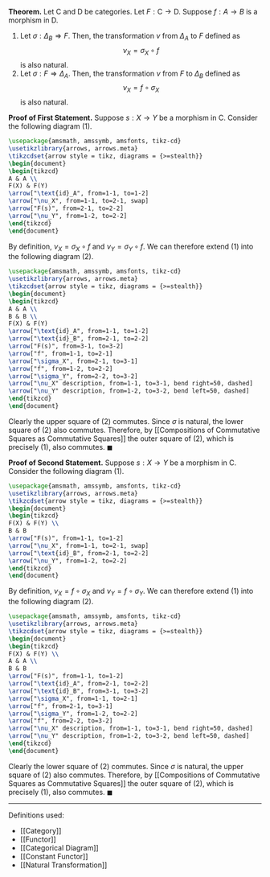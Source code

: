 **Theorem.** Let $\mathsf{C}$ and $\mathsf{D}$ be categories. Let $F:\mathsf{C}\to \mathsf{D}$. Suppose $f:A\to B$ is a morphism in $\mathsf{D}$.
1. Let $\sigma:\Delta_{B}\Rightarrow F$. Then, the transformation $\nu$ from $\Delta_{A}$ to $F$ defined as $$\nu_{X}=\sigma_{X}\circ f$$is also natural.
2. Let $\sigma:F\Rightarrow \Delta_{A}$. Then, the transformation $\nu$ from $F$ to $\Delta_{B}$ defined as $$\nu_{X}=f\circ\sigma_{X}$$is also natural.

**Proof of First Statement.** Suppose $s:X\to Y$ be a morphism in $\mathsf{C}$. Consider the following diagram (1).

```tikz
\usepackage{amsmath, amssymb, amsfonts, tikz-cd}
\usetikzlibrary{arrows, arrows.meta}
\tikzcdset{arrow style = tikz, diagrams = {>=stealth}}
\begin{document}
\begin{tikzcd}
A & A \\
F(X) & F(Y)
\arrow["\text{id}_A", from=1-1, to=1-2]
\arrow["\nu_X", from=1-1, to=2-1, swap]
\arrow["F(s)", from=2-1, to=2-2]
\arrow["\nu_Y", from=1-2, to=2-2]
\end{tikzcd}
\end{document}
```


By definition, $\nu_{X}=\sigma_{X}\circ f$ and $\nu_{Y}=\sigma_{Y}\circ f$. We can therefore extend (1) into the following diagram (2).

```tikz
\usepackage{amsmath, amssymb, amsfonts, tikz-cd}
\usetikzlibrary{arrows, arrows.meta}
\tikzcdset{arrow style = tikz, diagrams = {>=stealth}}
\begin{document}
\begin{tikzcd}
A & A \\
B & B \\
F(X) & F(Y)
\arrow["\text{id}_A", from=1-1, to=1-2]
\arrow["\text{id}_B", from=2-1, to=2-2]
\arrow["F(s)", from=3-1, to=3-2]
\arrow["f", from=1-1, to=2-1]
\arrow["\sigma_X", from=2-1, to=3-1]
\arrow["f", from=1-2, to=2-2]
\arrow["\sigma_Y", from=2-2, to=3-2]
\arrow["\nu_X" description, from=1-1, to=3-1, bend right=50, dashed]
\arrow["\nu_Y" description, from=1-2, to=3-2, bend left=50, dashed]
\end{tikzcd}
\end{document}
```

Clearly the upper square of (2) commutes. Since $\sigma$ is natural, the lower square of (2) also commutes. Therefore, by [[Compositions of Commutative Squares as Commutative Squares]] the outer square of (2), which is precisely (1), also commutes. $\blacksquare$

**Proof of Second Statement.** Suppose $s:X\to Y$ be a morphism in $\mathsf{C}$. Consider the following diagram (1).

```tikz
\usepackage{amsmath, amssymb, amsfonts, tikz-cd}
\usetikzlibrary{arrows, arrows.meta}
\tikzcdset{arrow style = tikz, diagrams = {>=stealth}}
\begin{document}
\begin{tikzcd}
F(X) & F(Y) \\
B & B
\arrow["F(s)", from=1-1, to=1-2]
\arrow["\nu_X", from=1-1, to=2-1, swap]
\arrow["\text{id}_B", from=2-1, to=2-2]
\arrow["\nu_Y", from=1-2, to=2-2]
\end{tikzcd}
\end{document}
```


By definition, $\nu_{X}=f\circ \sigma_{X}$ and $\nu_{Y}=f\circ \sigma_{Y}$. We can therefore extend (1) into the following diagram (2).

```tikz
\usepackage{amsmath, amssymb, amsfonts, tikz-cd}
\usetikzlibrary{arrows, arrows.meta}
\tikzcdset{arrow style = tikz, diagrams = {>=stealth}}
\begin{document}
\begin{tikzcd}
F(X) & F(Y) \\
A & A \\
B & B
\arrow["F(s)", from=1-1, to=1-2]
\arrow["\text{id}_A", from=2-1, to=2-2]
\arrow["\text{id}_B", from=3-1, to=3-2]
\arrow["\sigma_X", from=1-1, to=2-1]
\arrow["f", from=2-1, to=3-1]
\arrow["\sigma_Y", from=1-2, to=2-2]
\arrow["f", from=2-2, to=3-2]
\arrow["\nu_X" description, from=1-1, to=3-1, bend right=50, dashed]
\arrow["\nu_Y" description, from=1-2, to=3-2, bend left=50, dashed]
\end{tikzcd}
\end{document}
```

Clearly the lower square of (2) commutes. Since $\sigma$ is natural, the upper square of (2) also commutes. Therefore, by [[Compositions of Commutative Squares as Commutative Squares]] the outer square of (2), which is precisely (1), also commutes. $\blacksquare$
***
Definitions used:
- [[Category]]
- [[Functor]]
- [[Categorical Diagram]]
- [[Constant Functor]]
- [[Natural Transformation]]